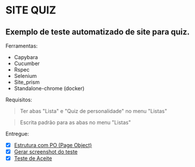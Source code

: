 #  SITE QUIZ


##  Exemplo de teste automatizado de site para quiz.

Ferramentas:

- Capybara
- Cucumber
- Rspec
- Selenium
- Site_prism
- Standalone-chrome (docker)


Requisitos:

> Ter abas "Lista" e "Quiz de personalidade" no menu "Listas"

> Escrita padrão para as abas no menu "Listas"


Entregue:

- [x] [Estrutura com PO (Page Object)](/features/pages/quiz.rb)
- [x] [Gerar screenshot do teste](/features/support/helper.rb)
- [x] [Teste de Aceite](/features/specifications/task.feature)

